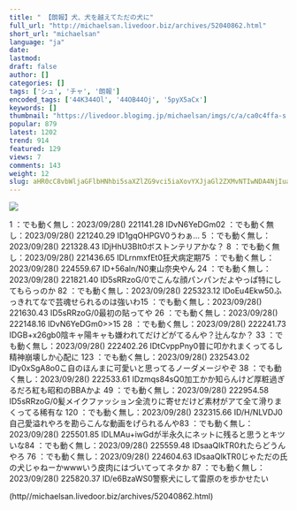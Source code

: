 ```yaml
---
title: " 【朗報】犬、犬を越えてただの犬に"
full_url: "http://michaelsan.livedoor.biz/archives/52040862.html"
short_url: "michaelsan"
language: "ja"
date: 
lastmod: 
draft: false
author: []
categories: []
tags: ['シュ', 'チャ', '朗報']
encoded_tags: ['44K344Ol', '44OB44Oj', '5pyX5aCx']
keywords: []
thumbnail: "https://livedoor.blogimg.jp/michaelsan/imgs/c/a/ca0c4ffa-s.jpg"
popular: 879
latest: 1202
trend: 914
featured: 129
views: 7
comments: 143
weight: 12
slug: aHR0cC8vbWljaGFlbHNhbi5saXZlZG9vci5iaXovYXJjaGl2ZXMvNTIwNDA4NjIuaHRtbA==
---
```


![](https://livedoor.blogimg.jp/michaelsan/imgs/c/a/ca0c4ffa-s.jpg)

1 ：でも動く無し：2023/09/28() 221141.28 IDvN6YeDGm02 ：でも動く無し：2023/09/28() 221240.29 ID1gqOHPGV0うわぁ… 5 ：でも動く無し：2023/09/28() 221328.43 IDjHhU3BIt0ボストンテリアかな？ 8 ：でも動く無し：2023/09/28() 221436.65 IDLrnmxfEt0狂犬病定期75 ：でも動く無し：2023/09/28() 224559.67 ID+56aln/N0東山奈央やん 24 ：でも動く無し：2023/09/28() 221821.40 ID5sRRzoG/0でこんな顔パンパンだよやっぱ特にしてもらっのか 82 ：でも動く無し：2023/09/28() 225323.12 IDoEu4Ekw50ふっきれてなで芸魂せられるのは強いわ15 ：でも動く無し：2023/09/28() 221630.43 ID5sRRzoG/0最初の貼ってや 26 ：でも動く無し：2023/09/28() 222148.16 IDvN6YeDGm0>>15 28 ：でも動く無し：2023/09/28() 222241.73 IDGB+x26gb0陰キャ陽キャも嫌われてだけどがてるんや？辻んなか？ 33 ：でも動く無し：2023/09/28() 222402.26 IDtCvppPny0普に叩かれまくってるし精神崩壊しか心配に 123 ：でも動く無し：2023/09/28() 232543.02 IDy0xSgA8o0こ自のほんまに可愛いと思ってるノーダメージやぞ 38 ：でも動く無し：2023/09/28() 222533.61 IDzmqs84sQ0加工かか知らんけど厚粧過ぎるだろ紅も昭和のBBAかよ 49 ：でも動く無し：2023/09/28() 222954.58 ID5sRRzoG/0髪メイクファッション全流りに寄せだけど素材がアて全て滑りまくってる稀有な 120 ：でも動く無し：2023/09/28() 232315.66 ID/H/NLVDJ0自己愛溢れやろを勘らこんな動画をげられるんや83 ：でも動く無し：2023/09/28() 225501.85 IDLMAu+iwGdが半永久にネットに残ると思うとキツいな84 ：でも動く無し：2023/09/28() 225559.48 IDsaaQlkTR0れたらどうんやろ 76 ：でも動く無し：2023/09/28() 224604.63 IDsaaQlkTR0じゃただの氏の犬じゃねーかwwwいう皮肉にはづいてってネタか 87 ：でも動く無し：2023/09/28() 225820.37 ID/e6BzaWS0警察犬にして雷原のを歩かせたい 

(http//michaelsan.livedoor.biz/archives/52040862.html)
